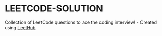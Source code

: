 # LEETCODE-SOLUTION
Collection of LeetCode questions to ace the coding interview! - Created using [LeetHub](https://github.com/QasimWani/LeetHub)
